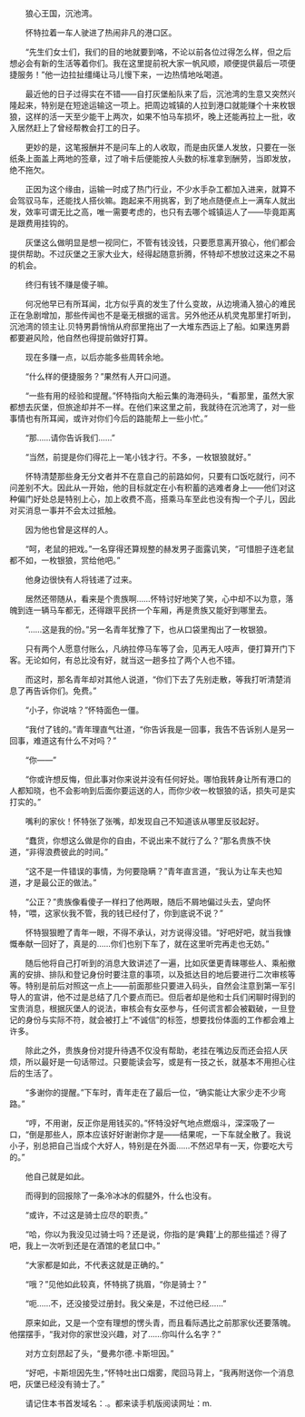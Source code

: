 　　狼心王国，沉池湾。

　　怀特拉着一车人驶进了热闹非凡的港口区。

　　“先生们女士们，我们的目的地就要到咯，不论以前各位过得怎么样，但之后想必会有新的生活等着你们。我在这里提前祝大家一帆风顺，顺便提供最后一项便捷服务！”他一边拉扯缰绳让马儿慢下来，一边热情地吆喝道。

　　最近他的日子过得实在不错——自打灰堡船队来了后，沉池湾的生意又突然兴隆起来，特别是在短途运输这一项上。把周边城镇的人拉到港口就能赚个十来枚银狼，这样的活一天至少能干上两次，如果不怕马车损坏，晚上还能再拉上一批，收入居然赶上了曾经帮教会打工的日子。

　　更妙的是，这笔报酬并不是问车上的人收取，而是由灰堡人发放，只要在一张纸条上面盖上两地的签章，过了哨卡后便能按人头数的标准拿到酬劳，当即发放，绝不拖欠。

　　正因为这个缘由，运输一时成了热门行业，不少水手杂工都加入进来，就算不会驾驭马车，还能找人搭伙嘛。跑起来不用挑客，到了地点随便点上一满车人就出发，效率可谓无比之高，唯一需要考虑的，也只有去哪个城镇运人了——毕竟距离是跟费用挂钩的。

　　灰堡这么做明显是想一视同仁，不管有钱没钱，只要愿意离开狼心，他们都会提供帮助。不过灰堡之王家大业大，经得起随意折腾，怀特却不想放过这来之不易的机会。

　　终归有钱不赚是傻子嘛。

　　何况他早已有所耳闻，北方似乎真的发生了什么变故，从边境涌入狼心的难民正在急剧增加，那些传闻也不是毫无根据的谣言。另外他还从机灵鬼那里打听到，沉池湾的领主让.贝特男爵悄悄从府邸里拖出了一大堆东西运上了船。如果连男爵都要避风险，他自然也得提前做好打算。

　　现在多赚一点，以后亦能多些周转余地。

　　“什么样的便捷服务？”果然有人开口问道。

　　“一些有用的经验和提醒。”怀特指向大船云集的海港码头，“看那里，虽然大家都想去灰堡，但旅途却并不一样。在他们来这里之前，我就待在沉池湾了，对一些事情也有所耳闻，或许对你们今后的路能帮上一些小忙。”

　　“那……请你告诉我们……”

　　“当然，前提是你们得花上一笔小钱才行。不多，一枚银狼就好。”

　　怀特清楚那些身无分文者并不在意自己的前路如何，只要有口饭吃就行，问不问差别不大。因此从一开始，他的目标就定在小有积蓄的逃难者身上——他们对这种偏门好处总是特别上心，加上收费不高，搭乘马车至此也没有掏一个子儿，因此对买消息一事并不会太过抵触。

　　因为他也曾是这样的人。

　　“呵，老鼠的把戏。”一名穿得还算规整的赫发男子面露讥笑，“可惜胆子连老鼠都不如，一枚银狼，赏给他吧。”

　　他身边很快有人将钱递了过来。

　　居然还带随从，看来是个贵族啊……怀特讨好地笑了笑，心中却不以为意，落魄到连一辆马车都无，还得跟平民挤一个车厢，再是贵族又能好到哪里去。

　　“……这是我的份。”另一名青年犹豫了下，也从口袋里掏出了一枚银狼。

　　只有两个人愿意付账么，凡纳拉停马车等了会，见再无人吱声，便打算开门下客。无论如何，有总比没有好，就当这一趟多拉了两个人也不错。

　　而这时，那名青年却对其他人说道，“你们下去了先别走散，等我打听清楚消息了再告诉你们。免费。”

　　“小子，你说啥？”怀特面色一僵。

　　“我付了钱的。”青年理直气壮道，“你告诉我是一回事，我告不告诉别人是另一回事，难道这有什么不对吗？”

　　“你——”

　　“你或许想反悔，但此事对你来说并没有任何好处。哪怕我转身让所有港口的人都知晓，也不会影响到后面你要运送的人，而你少收一枚银狼的话，损失可是实打实的。”

　　嘴利的家伙！怀特张了张嘴，却发现自己不知道该从哪里反驳起好。

　　“蠢货，你想这么做是你的自由，不说出来不就行了么？”那名贵族不快道，“非得浪费彼此的时间。”

　　“这不是一件错误的事情，为何要隐瞒？”青年直言道，“我认为让车夫也知道，才是最公正的做法。”

　　“公正？”贵族像看傻子一样扫了他两眼，随后不屑地偏过头去，望向怀特，“喂，这家伙我不管，我的钱已经付了，你到底说不说？”

　　怀特狠狠瞪了青年一眼，不得不承认，对方说得没错。“好吧好吧，就当我慷慨奉献一回好了，真是的……你们也别下车了，就在这里听完再走也无妨。”

　　随后他将自己打听到的消息大致讲述了一遍，比如灰堡更青睐哪些人、乘船撤离的安排、排队和登记身份时要注意的事项，以及抵达目的地后要进行二次审核等等。特别是前后对照这一点上——前面那些只要进入码头，自然会注意到第一军引导人的宣讲，他不过是总结了几个要点而已。但后者却是他和士兵们闲聊时得到的宝贵消息，根据灰堡人的说法，审核会有女巫参与，任何谎言都会被戳破，一旦登记的身份与实际不符，就会被打上“不诚信”的标签，想要找份体面的工作都会难上许多。

　　除此之外，贵族身份对提升待遇不仅没有帮助，老挂在嘴边反而还会招人厌烦，所以最好是一句话带过。只要能读会写，或是有一技之长，就基本不用担心往后的生活了。

　　“多谢你的提醒。”下车时，青年走在了最后一位，“确实能让大家少走不少弯路。”

　　“哼，不用谢，反正你是用钱买的。”怀特没好气地点燃烟斗，深深吸了一口，“倒是那些人，原本应该好好谢谢你才是——结果呢，一下车就全散了。我说小子，别总把自己当成个大好人，特别是在外面……不然迟早有一天，你要吃大亏的。”

　　他自己就是如此。

　　而得到的回报除了一条冷冰冰的假腿外，什么也没有。

　　“或许，不过这是骑士应尽的职责。”

　　“哈，你以为我没见过骑士吗？还是说，你指的是‘典籍’上的那些描述？得了吧，我上一次听到还是在酒馆的老鼠口中。”

　　“大家都是如此，不代表这就是正确的。”

　　“哦？”见他如此较真，怀特挑了挑眉，“你是骑士？”

　　“呃……不，还没接受过册封。我父亲是，不过他已经……”

　　原来如此，又是一个空有理想的愣头青，而且看际遇比之前那家伙还要落魄。他摆摆手，“我对你的家世没兴趣，对了……你叫什么名字？”

　　对方立刻昂起了头，“曼弗尔德.卡斯坦因。”

　　“好吧，卡斯坦因先生，”怀特吐出口烟雾，爬回马背上，“我再附送你一个消息吧，灰堡已经没有骑士了。”

　　请记住本书首发域名：.。都来读手机版阅读网址：m.
